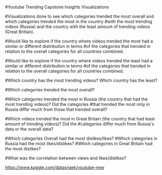 #Youtube Trending Capstone Insights Visualizations

 
#Visualizations done to see which categories trended the most overall and which categories trended the most in the country
#with the most trending videos (Russia) and the country with the least amount of trending videos (Great Britian).


#Would like to explore if the country where videos trended the most had a similar or different distribution in terms
#of the categories that trended in relation to the overall categories for all countries combined. 

#Would like to explore if the country where videos trended the least had a similar or different distribution in terms
#of the categories that trended in relation to the overall categories for all countries combined.

#Which country has the most trending videos? Which country has the least?

#Which categories trended the most overall?

#Which categories trended the most in Russia (the country that had the most trending videos)? Did the categories
#that trended the most only in Russia differ much from those that trended overall?

#Which videos trended the most in Great Britain (the country that had least amount of trending videos)? Did the
#categories differ much from Russia's data or the overall data?

#Which categories Overall had the most dislikes/likes? 
#Which categories in Russia had the most likes/dislikes?
#Which categories in Great Britain had the most dislikes?

#What was the correlation between views and likes/dislikes?

https://www.kaggle.com/datasnaek/youtube-new 